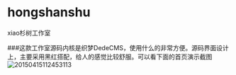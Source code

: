 # hongshanshu
xiao杉树工作室

###这款工作室源码内核是织梦DedeCMS，使用什么的非常方便。源码界面设计上，主要采用黑红搭配，给人的感觉比较舒服。可以看下面的首页演示截图
![20150415112453113](https://cloud.githubusercontent.com/assets/24539613/23879379/a563fcae-0887-11e7-9aa5-ab3eaad7c2b8.jpg)
